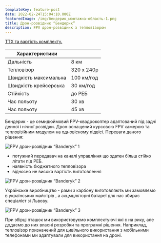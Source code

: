 ```yaml
---
templateKey: feature-post
date: 2022-02-24T15:04:10.000Z
featuredImage: /img/бендерик_монтажна-область-1.png
title: Дрон-розвідник “Бендерик”
description: FPV дрон-розвідник з тепловізором
---
```

<a href="https://drive.google.com/file/d/1tCYr0b9FZUmlbuvkzMd-4oHIH1c5NAq7/view  ">ТТХ та вартість комплекту.</a>

| Характеристики |            |
| -------------- | ---------- |
| Дальність      | 8 км       |
| Тепловізор     | 320 х 240p |
| Швидкість максимальна     | 100 км/год |
| Швидкість крейсерська     | 30 км/год |
| Стійкість      | до РЕБ     |
| Час польоту    | 30 хв      |
| Час польоту    | 45 хв      |

Бендерик - це семидюймовий FPV-квадрокоптер адаптований під задчі денної і нічної розвідки. Дрон оснащений курсовою FPV камерою та тепловізійним модулем на одновісному підвісі. Переваги даного рішення:

![FPV дрон-розвідник “Banderyk” 1](/img/product_1_2.jpg)

* потужний передавач на каналі управління що здатен більш стійко літати під РЕБ.
* наявність бюджетного тепловізора
* відносно не висока вартість виготовлення

![FPV дрон-розвідник “Banderyk” 2](/img/product_1_3.jpg)

Українське виробництво - рами з карбону виготовляють ми замовлємо в українських майстрів , а акцмцляторні батареї для нас збирає спеціаліст зі Львову.

![FPV дрон-розвідник “Banderyk” 3](/img/img_4204.jpg)

При збірці пташок ми використовуємо комплектуючі які є на рику, але додаємо до них власні розробки та програмні рішення. Наприклад, тепловізор призначений для цивільного використання з мобільними телефонами ми адаптували для використання на дроні.